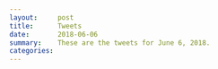 ```yaml
---
layout:     post
title:      Tweets
date:       2018-06-06
summary:    These are the tweets for June 6, 2018.
categories:
---
```


